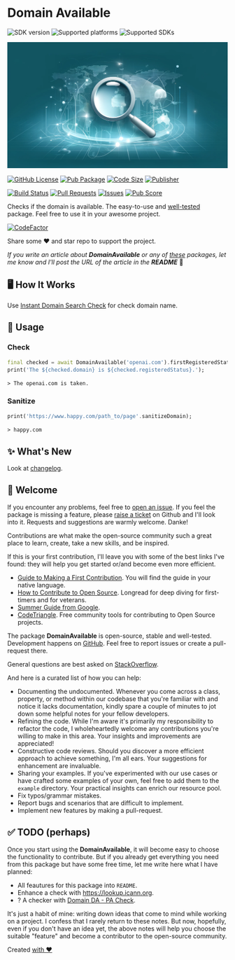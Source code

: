 # Domain Available

![SDK version](https://badgen.net/pub/sdk-version/domain_available?style=for-the-badge)
![Supported platforms](https://badgen.net/pub/flutter-platform/domain_available?style=for-the-badge)
![Supported SDKs](https://badgen.net/pub/dart-platform/domain_available?style=for-the-badge)

![Cover - Domain Available](https://raw.githubusercontent.com/signmotion/domain_available/master/images/cover.webp)

[![GitHub License](https://img.shields.io/badge/license-MIT-blue.svg?style=for-the-badge)](https://opensource.org/licenses/MIT)
[![Pub Package](https://img.shields.io/pub/v/domain_available.svg?logo=dart&logoColor=00b9fc&color=blue&style=for-the-badge)](https://pub.dartlang.org/packages/domain_available)
[![Code Size](https://img.shields.io/github/languages/code-size/signmotion/domain_available?logo=github&logoColor=white&style=for-the-badge)](https://github.com/signmotion/domain_available)
[![Publisher](https://img.shields.io/pub/publisher/domain_available?style=for-the-badge)](https://pub.dev/publishers/syrokomskyi.com)

[![Build Status](https://img.shields.io/github/actions/workflow/status/signmotion/domain_available/dart-ci.yml?logo=github-actions&logoColor=white&style=for-the-badge)](https://github.com/signmotion/domain_available/actions)
[![Pull Requests](https://img.shields.io/github/issues-pr/signmotion/domain_available?logo=github&logoColor=white&style=for-the-badge)](https://github.com/signmotion/domain_available/pulls)
[![Issues](https://img.shields.io/github/issues/signmotion/domain_available?logo=github&logoColor=white&style=for-the-badge)](https://github.com/signmotion/domain_available/issues)
[![Pub Score](https://img.shields.io/pub/points/domain_available?logo=dart&logoColor=00b9fc&style=for-the-badge)](https://pub.dev/packages/domain_available/score)

Checks if the domain is available. The easy-to-use and [well-tested](https://github.com/signmotion/domain_available/tree/master/test) package.
Feel free to use it in your awesome project.

[![CodeFactor](https://codefactor.io/repository/github/signmotion/domain_available/badge?style=for-the-badge)](https://codefactor.io/repository/github/signmotion/domain_available)

Share some ❤️ and star repo to support the project.

_If you write an article about **DomainAvailable** or any of [these](https://pub.dev/packages?q=publisher%3Asyrokomskyi.com&sort=updated) packages, let me know and I'll post the URL of the article in the **README**_ 🤝

## 🖥️ How It Works

Use [Instant Domain Search Check](https://instantdomainsearch.com) for check domain name.

## 🚀 Usage

### Check

```dart
final checked = await DomainAvailable('openai.com').firstRegisteredStatus();
print('The ${checked.domain} is ${checked.registeredStatus}.');
```

```text
> The openai.com is taken.
```

### Sanitize

```dart
print('https://www.happy.com/path_to/page'.sanitizeDomain);
```

```text
> happy.com
```

## ✨ What's New

Look at [changelog](https://pub.dev/packages/domain_available/changelog).

## 👋 Welcome

If you encounter any problems, feel free to [open an issue](https://github.com/signmotion/domain_available/issues). If you feel the package is missing a feature, please [raise a ticket](https://github.com/signmotion/domain_available/issues) on Github and I'll look into it. Requests and suggestions are warmly welcome. Danke!

Contributions are what make the open-source community such a great place to learn, create, take a new skills, and be inspired.

If this is your first contribution, I'll leave you with some of the best links I've found: they will help you get started or/and become even more efficient.

- [Guide to Making a First Contribution](https://github.com/firstcontributions/first-contributions). You will find the guide in your native language.
- [How to Contribute to Open Source](https://opensource.guide/how-to-contribute). Longread for deep diving for first-timers and for veterans.
- [Summer Guide from Google](https://youtu.be/qGTQ7dEZXZc).
- [CodeTriangle](https://codetriage.com). Free community tools for contributing to Open Source projects.

The package **DomainAvailable** is open-source, stable and well-tested. Development happens on
[GitHub](https://github.com/signmotion/domain_available). Feel free to report issues
or create a pull-request there.

General questions are best asked on
[StackOverflow](https://stackoverflow.com/questions/tagged/domain_available).

And here is a curated list of how you can help:

- Documenting the undocumented. Whenever you come across a class, property, or method within our codebase that you're familiar with and notice it lacks documentation, kindly spare a couple of minutes to jot down some helpful notes for your fellow developers.
- Refining the code. While I'm aware it's primarily my responsibility to refactor the code, I wholeheartedly welcome any contributions you're willing to make in this area. Your insights and improvements are appreciated!
- Constructive code reviews. Should you discover a more efficient approach to achieve something, I'm all ears. Your suggestions for enhancement are invaluable.
- Sharing your examples. If you've experimented with our use cases or have crafted some examples of your own, feel free to add them to the `example` directory. Your practical insights can enrich our resource pool.
- Fix typos/grammar mistakes.
- Report bugs and scenarios that are difficult to implement.
- Implement new features by making a pull-request.

## ✅ TODO (perhaps)

Once you start using the **DomainAvailable**, it will become easy to choose the functionality to contribute. But if you already get everything you need from this package but have some free time, let me write here what I have planned:

- All feautures for this package into `README`.
- Enhance a check with <https://lookup.icann.org>.
- ? A checker with [Domain DA - PA Check](https://rapidapi.com/Glavier/api/domain-da-pa-check').

It's just a habit of mine: writing down ideas that come to mind while working on a project. I confess that I rarely return to these notes. But now, hopefully, even if you don't have an idea yet, the above notes will help you choose the suitable "feature" and become a contributor to the open-source community.

Created [with ❤️](https://syrokomskyi.com)
